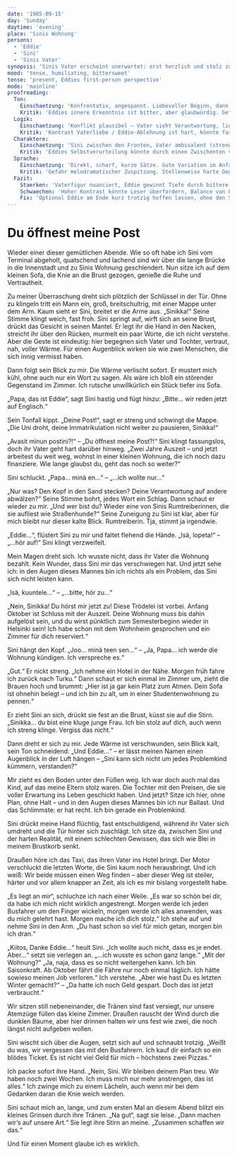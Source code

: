 ```yaml
---
date: '1985-09-15'
day: 'Sunday'
daytime: 'evening'
place: 'Sinis Wohnung'
persons:
  - 'Eddie'
  - 'Sini'
  - 'Sinis Vater'
synopsis: 'Sinis Vater erscheint unerwartet: erst herzlich und stolz zu seiner Tochter, dann streng und fordernd wegen Uni und Wohnung. Gegenüber Eddie zeigt er nur Kälte und macht klar, dass sie nicht bleiben kann.'
mood: 'tense, humiliating, bittersweet'
tense: 'present, Eddies first-person perspective'
mode: 'mainline'
proofreading:
  Ton:
    Einschaetzung: 'Konfrontativ, angespannt. Liebevoller Beginn, dann eskalierende Strenge. Eddie reagiert empfindlich und spitz.'
    Kritik: 'Eddies innere Erkenntnis ist bitter, aber glaubwürdig. Gefahr: zu starke Selbstanklage.'
  Logik:
    Einschaetzung: 'Konflikt plausibel – Vater sieht Verantwortung, liebt Tochter, stößt Eddie ab.'
    Kritik: 'Kontrast Vaterliebe / Eddie-Ablehnung ist hart, könnte fast überzogen wirken, muss fein ausbalanciert werden.'
  Charaktere:
    Einschaetzung: 'Sini zwischen den Fronten, Vater ambivalent (streng, aber liebevoll), Eddie verletzlich und selbstkritisch.'
    Kritik: 'Eddies Selbstverurteilung könnte durch einen Zwischenton von Trotz aufgelockert werden.'
  Sprache:
    Einschaetzung: 'Direkt, scharf, kurze Sätze. Gute Variation im Anfang und Ende.'
    Kritik: 'Gefahr melodramatischer Zuspitzung. Stellenweise harte Gegensätze.'
  Fazit:
    Staerken: 'Vaterfigur nuanciert, Eddie gewinnt Tiefe durch bittere Selbsterkenntnis. Szene hat große emotionale Wucht.'
    Schwaechen: 'Hoher Kontrast könnte Leser überfordern, Balance von Härte und Wärme wichtig.'
    Fix: 'Optional Eddie am Ende kurz trotzig hoffen lassen, ohne den Schmerz abzuschwächen.'
---
```


# Du öffnest meine Post

Wieder einer dieser gemütlichen Abende. Wie so oft habe ich Sini vom Terminal
abgeholt, quatschend und lachend sind wir über die lange Brücke in die
Innenstadt und zu Sinis Wohnung geschlendert. Nun sitze ich auf dem kleinen
Sofa, die Knie an die Brust gezogen, genieße die Ruhe und Vertrautheit.

Zu meiner Überraschung dreht sich plötzlich der Schlüssel in der Tür. Ohne zu
klingeln tritt ein Mann ein, groß, breitschultrig, mit einer Mappe unter dem
Arm. Kaum sieht er Sini, breitet er die Arme aus. „Sinikka!“ Seine Stimme klingt
weich, fast froh. Sini springt auf, wirft sich an seine Brust, drückt das
Gesicht in seinen Mantel. Er legt ihr die Hand in den Nacken, streicht ihr über
den Rücken, murmelt ein paar Worte, die ich nicht verstehe. Aber die Geste ist
eindeutig: hier begegnen sich Vater und Tochter, vertraut, nah, voller Wärme.
Für einen Augenblick wirken sie wie zwei Menschen, die sich innig vermisst
haben.

Dann folgt sein Blick zu mir. Die Wärme verlischt sofort. Er mustert mich kühl,
ohne auch nur ein Wort zu sagen. Als wäre ich bloß ein störender Gegenstand im
Zimmer. Ich rutsche unwillkürlich ein Stück tiefer ins Sofa.

„Papa, das ist Eddie“, sagt Sini hastig und fügt hinzu: „Bitte… wir reden jetzt
auf Englisch.“

Sein Tonfall kippt. „Deine Post!“, sagt er streng und schwingt die Mappe. „Die
Uni droht, deine Immatrikulation nicht weiter zu pausieren, Sinikka!“

„Avasit minun postini?!“ – „Du öffnest meine Post?!“ Sini klingt fassungslos,
doch ihr Vater geht hart darüber hinweg. „Zwei Jahre Auszeit – und jetzt
arbeitest du weit weg, wohnst in einer kleinen Wohnung, die ich noch dazu
finanziere. Wie lange glaubst du, geht das noch so weiter?“

Sini schluckt. „Papa… minä en…“ – „…ich wollte nur…“

„Nur was? Den Kopf in den Sand stecken? Deine Verantwortung auf andere
abwälzen?“ Seine Stimme bohrt, jedes Wort ein Schlag. Dann schaut er wieder zu
mir. „Und wer bist du? Wieder eine von Sinis Rumtreiberinnen, die sie aufliest
wie Straßenhunde?“ Seine Zuneigung zu Sini ist klar, aber für mich bleibt nur
dieser kalte Blick. Rumtreiberin. Tja, stimmt ja irgendwie.

„Eddie…“, flüstert Sini zu mir und faltet flehend die Hände. „Isä, lopeta!“ –
„…hör auf!“ Sini klingt verzweifelt.

Mein Magen dreht sich. Ich wusste nicht, dass ihr Vater die Wohnung bezahlt.
Kein Wunder, dass Sini mir das verschwiegen hat. Und jetzt sehe ich: in den
Augen dieses Mannes bin ich nichts als ein Problem, das Sini sich nicht leisten
kann.

„Isä, kuuntele…“ – „…bitte, hör zu…“

„Nein, Sinikka! Du hörst mir jetzt zu! Diese Trödelei ist vorbei. Anfang Oktober
ist Schluss mit der Auszeit. Deine Wohnung muss bis dahin aufgelöst sein, und du
wirst pünktlich zum Semesterbeginn wieder in Helsinki sein! Ich habe schon mit
dem Wohnheim gesprochen und ein Zimmer für dich reserviert.“

Sini hängt den Kopf. „Joo… minä teen sen…“ – „Ja, Papa… ich werde die Wohnung
kündigen. Ich verspreche es.“

„Gut.“ Er nickt streng. „Ich nehme ein Hotel in der Nähe. Morgen früh fahre ich
zurück nach Turku.“ Dann schaut er sich einmal im Zimmer um, zieht die Brauen
hoch und brummt: „Hier ist ja gar kein Platz zum Atmen. Dein Sofa ist ohnehin
belegt – und ich bin zu alt, um in einer Studentenwohnung zu pennen.“

Er zieht Sini an sich, drückt sie fest an die Brust, küsst sie auf die Stirn.
„Sinikka… du bist eine kluge junge Frau. Ich bin stolz auf dich, auch wenn ich
streng klinge. Vergiss das nicht.“

Dann dreht er sich zu mir. Jede Wärme ist verschwunden, sein Blick kalt, sein
Ton schneidend: „Und Eddie…“ – er lässt meinen Namen einen Augenblick in der
Luft hängen – „Sini kann sich nicht um jedes Problemkind kümmern, verstanden?“

Mir zieht es den Boden unter den Füßen weg. Ich war doch auch mal das Kind, auf
das meine Eltern stolz waren. Die Tochter mit den Preisen, die sie voller
Erwartung ins Leben geschickt haben. Und jetzt? Sitze ich hier, ohne Plan, ohne
Halt – und in den Augen dieses Mannes bin ich nur Ballast. Und das Schlimmste:
er hat recht. Ich bin gerade ein Problemkind.

Sini drückt meine Hand flüchtig, fast entschuldigend, während ihr Vater sich
umdreht und die Tür hinter sich zuschlägt. Ich sitze da, zwischen Sini und der
harten Realität, mit einem schlechten Gewissen, das sich wie Blei in meinem
Brustkorb senkt.

Draußen höre ich das Taxi, das ihren Vater ins Hotel bringt. Der Motor
verschluckt die letzten Worte, die Sini kaum noch herausbringt. Und ich weiß:
Wir beide müssen einen Weg finden – aber dieser Weg ist steiler, härter und vor
allem knapper an Zeit, als ich es mir bislang vorgestellt habe.

„Es liegt an mir“, schluchze ich nach einer Weile. „Es war so schön bei dir, da
habe ich mich nicht wirklich angestrengt. Morgen werde ich jeden Busfahrer um
den Finger wickeln, morgen werde ich alles anwenden, was du mich gelehrt hast.
Morgen mache ich dich stolz.“ Ich stehe auf und nehme Sini in den Arm. „Du hast
schon so viel für mich getan, morgen bin ich dran.“

„Kiitos, Danke Eddie…“ heult Sini. „Ich wollte auch nicht, dass es je endet.
Aber…“ setzt sie verlegen an. „…ich wusste es schon ganz lange.“ „Mit der
Wohnung?“ „Ja, naja, dass es so nicht weitergehen kann. Ich bin Saisonkraft. Ab
Oktober fährt die Fähre nur noch einmal täglich. Ich hätte sowieso meinen Job
verloren.“ Ich verstehe. „Aber wie hast Du es letzten Winter gemacht?“ – „Da
hatte ich noch Geld gespart. Doch das ist jetzt verbraucht.“

Wir sitzen still nebeneinander, die Tränen sind fast versiegt, nur unsere
Atemzüge füllen das kleine Zimmer. Draußen rauscht der Wind durch die dunklen
Bäume, aber hier drinnen halten wir uns fest wie zwei, die noch längst nicht
aufgeben wollen.

Sini wischt sich über die Augen, setzt sich auf und schnaubt trotzig. „Weißt du
was, wir vergessen das mit den Busfahrern. Ich kauf dir einfach so ein blödes
Ticket. Es ist nicht viel Geld für mich – höchstens zwei Pizzas.“

Ich packe sofort ihre Hand. „Nein, Sini. Wir bleiben deinem Plan treu. Wir haben
noch zwei Wochen. Ich muss mich nur mehr anstrengen, das ist alles.“ Ich zwinge
mich zu einem Lächeln, auch wenn mir bei dem Gedanken daran die Knie weich
werden.

Sini schaut mich an, lange, und zum ersten Mal an diesem Abend blitzt ein
kleines Grinsen durch ihre Tränen. „Na gut“, sagt sie leise. „Dann machen wir’s
auf unsere Art.“ Sie legt ihre Stirn an meine. „Zusammen schaffen wir das.“

Und für einen Moment glaube ich es wirklich.

